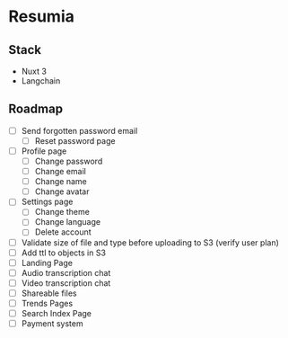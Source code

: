 # Resumia

## Stack

- Nuxt 3
- Langchain

## Roadmap

- [ ] Send forgotten password email
	- [ ] Reset password page
- [ ] Profile page
	- [ ] Change password
	- [ ] Change email
	- [ ] Change name
	- [ ] Change avatar
- [ ] Settings page
	- [ ] Change theme
	- [ ] Change language
	- [ ] Delete account
- [ ] Validate size of file and type before uploading to S3 (verify user plan)
- [ ] Add ttl to objects in S3
- [ ] Landing Page
- [ ] Audio transcription chat
- [ ] Video transcription chat
- [ ] Shareable files
- [ ] Trends Pages
- [ ] Search Index Page
- [ ] Payment system